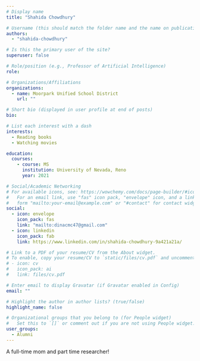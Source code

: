 ```yaml
---
# Display name
title: "Shahida Chowdhury"

# Username (this should match the folder name and the name on publications)
authors:
  - "shahida-chowdhury"

# Is this the primary user of the site?
superuser: false

# Role/position (e.g., Professor of Artificial Intelligence)
role:

# Organizations/Affiliations
organizations:
  - name: Moorpark Unified School District
    url: ""

# Short bio (displayed in user profile at end of posts)
bio:

# List each interest with a dash
interests:
  - Reading books
  - Watching movies

education:
  courses:
    - course: MS
      institution: University of Nevada, Reno
      year: 2021

# Social/Academic Networking
# For available icons, see: https://wowchemy.com/docs/page-builder/#icons
#   For an email link, use "fas" icon pack, "envelope" icon, and a link in the
#   form "mailto:your-email@example.com" or "#contact" for contact widget.
social:
  - icon: envelope
    icon_pack: fas
    link: "mailto:dinacmc47@gmail.com"
  - icon: linkedin
    icon_pack: fab
    link: https://www.linkedin.com/in/shahida-chowdhury-9a421a21a/

# Link to a PDF of your resume/CV from the About widget.
# To enable, copy your resume/CV to `static/files/cv.pdf` and uncomment the lines below.
# - icon: cv
#   icon_pack: ai
#   link: files/cv.pdf

# Enter email to display Gravatar (if Gravatar enabled in Config)
email: ""

# Highlight the author in author lists? (true/false)
highlight_name: false

# Organizational groups that you belong to (for People widget)
#   Set this to `[]` or comment out if you are not using People widget.
user_groups:
  - Alumni
---
```


A full-time mom and part time researcher!
